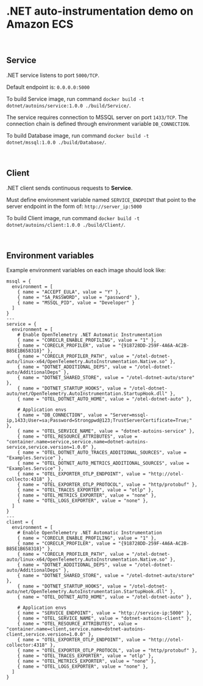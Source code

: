 # .NET auto-instrumentation demo on Amazon ECS

&nbsp;

## Service

.NET service listens to port `5000/TCP`.

Default endpoint is: `0.0.0.0:5000`

To build Service image, run command `docker build -t dotnet/autoins/service:1.0.0 ./build/Service/`.

The service requires connection to MSSQL server on port `1433/TCP`. The connection chain is defined through environment variable `DB_CONNECTION`.

To build Database image, run command `docker build -t dotnet/mssql:1.0.0 ./build/Database/`.


&nbsp;

## Client

.NET client sends continuous requests to **Service**.

Must define environment variable named `SERVICE_ENDPOINT` that point to the server endpoint in the form of: `http://server_ip:5000`

To build Client image, run command `docker build -t dotnet/autoins/client:1.0.0 ./build/Client/`.


&nbsp;

## Environment variables

Example environment variables on each image should look like:
```
mssql = {
  environment = [
    { name = "ACCEPT_EULA", value = "Y" },
    { name = "SA_PASSWORD", value = "password" },
    { name = "MSSQL_PID", value = "Developer" }
  ]
}
---
service = {
  environment = [
    # Enable OpenTelemetry .NET Automatic Instrumentation
    { name = "CORECLR_ENABLE_PROFILING", value = "1" },
    { name = "CORECLR_PROFILER", value = "{918728DD-259F-4A6A-AC2B-B85E1B658318}" },
    { name = "CORECLR_PROFILER_PATH", value = "/otel-dotnet-auto/linux-x64/OpenTelemetry.AutoInstrumentation.Native.so" },
    { name = "DOTNET_ADDITIONAL_DEPS", value = "/otel-dotnet-auto/AdditionalDeps" },
    { name = "DOTNET_SHARED_STORE", value = "/otel-dotnet-auto/store" },
    { name = "DOTNET_STARTUP_HOOKS", value = "/otel-dotnet-auto/net/OpenTelemetry.AutoInstrumentation.StartupHook.dll" },
    { name = "OTEL_DOTNET_AUTO_HOME", value = "/otel-dotnet-auto" },

    # Application envs
    { name = "DB_CONNECTION", value = "Server=mssql-ip,1433;User=sa;Password=Strongpwd@123;TrustServerCertificate=True;" },
    { name = "OTEL_SERVICE_NAME", value = "dotnet-autoins-service" },
    { name = "OTEL_RESOURCE_ATTRIBUTES", value = "container.name=service,service.name=dotnet-autoins-service,service.version=1.0.0" },
    { name = "OTEL_DOTNET_AUTO_TRACES_ADDITIONAL_SOURCES", value = "Examples.Service" },
    { name = "OTEL_DOTNET_AUTO_METRICS_ADDITIONAL_SOURCES", value = "Examples.Service" },
    { name = "OTEL_EXPORTER_OTLP_ENDPOINT", value = "http://otel-collecto:4318" },
    { name = "OTEL_EXPORTER_OTLP_PROTOCOL", value = "http/protobuf" },
    { name = "OTEL_TRACES_EXPORTER", value = "otlp" },
    { name = "OTEL_METRICS_EXPORTER", value = "none" },
    { name = "OTEL_LOGS_EXPORTER", value = "none" },
  ]
}
---
client = {
  environment = [
    # Enable OpenTelemetry .NET Automatic Instrumentation
    { name = "CORECLR_ENABLE_PROFILING", value = "1" },
    { name = "CORECLR_PROFILER", value = "{918728DD-259F-4A6A-AC2B-B85E1B658318}" },
    { name = "CORECLR_PROFILER_PATH", value = "/otel-dotnet-auto/linux-x64/OpenTelemetry.AutoInstrumentation.Native.so" },
    { name = "DOTNET_ADDITIONAL_DEPS", value = "/otel-dotnet-auto/AdditionalDeps" },
    { name = "DOTNET_SHARED_STORE", value = "/otel-dotnet-auto/store" },
    { name = "DOTNET_STARTUP_HOOKS", value = "/otel-dotnet-auto/net/OpenTelemetry.AutoInstrumentation.StartupHook.dll" },
    { name = "OTEL_DOTNET_AUTO_HOME", value = "/otel-dotnet-auto" },

    # Application envs
    { name = "SERVICE_ENDPOINT", value = "http://service-ip:5000" },
    { name = "OTEL_SERVICE_NAME", value = "dotnet-autoins-client" },
    { name = "OTEL_RESOURCE_ATTRIBUTES", value = "container.name=client,service.name=dotnet-autoins-client,service.version=1.0.0" },
    { name = "OTEL_EXPORTER_OTLP_ENDPOINT", value = "http://otel-collector:4318" },
    { name = "OTEL_EXPORTER_OTLP_PROTOCOL", value = "http/protobuf" },
    { name = "OTEL_TRACES_EXPORTER", value = "otlp" },
    { name = "OTEL_METRICS_EXPORTER", value = "none" },
    { name = "OTEL_LOGS_EXPORTER", value = "none" },
  ]
}
```
